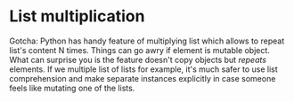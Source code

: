 # List multiplication
Gotcha: Python has handy feature of multiplying list which allows to repeat list's content N times.
Things can go awry if element is mutable object. What can surprise you is the feature doesn't copy objects 
but *repeats* elements. If we multiple list of lists for example, it's much safer to use list comprehension 
and make separate instances explicitly in case someone feels like mutating one of the lists. 